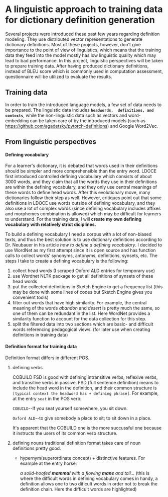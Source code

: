 # A linguistic approach to training data for dictionary definition generation 
Several projects were introduced these past few years regarding definition modeling. They use distributed vector representations to 
generate dictionary definitions. Most of these projects, however, don't give importance to the point of view of linguistics, which means
that the training data they feed into the model mostly has low linguistic quality which may lead to bad performance. In this project, 
linguistic perspectives will be taken to prepare training data. After having produced dictionary definitions, instead of BLEU score which
is commonly used in computation assessment, questionnaire will be utilized to evaluate the results.

## Training data
In order to train the introduced language models, a few set of data needs to be prepared. The linguistic data includes **`headwords, 
definitions, and contexts`**, while the non-linguistic data such as vectors and word-embedding can be taken care of by the introduced 
models (such as https://github.com/agadetsky/pytorch-definitions) and Google Word2Vec.

## From linguistic perspectives

#### Defining vocabulary
For a learner's dictionary, it is debated that words used in their definitions should be simpler and more comprehensible than the entry
word. LDOCE first introduced controlled defining vocabulary which consists of about 3000 words, and they claim that all the words they 
use in their definitions are within the defining vocabulary, and they only use central meanings of these words to define head words. 
After this evolutionary move, many dictionaries follow their step as well. However, critiques point out that some definitions in LDOCE 
use words outside of defining vocabulary, and they also use a lot of complex words (since defining vocabulary includes affixes and 
morphemes combination is allowed) which may be difficult for learners to understand. For the training data, I will **create my own 
defining vocabulary with relatively strict diciplines.**

To build a defining vocabulary I need a corpus with a lot of non-biased texts, and thus the best solution is to use dictionary 
definitions according to Dr. Neubauer in his article *how to define a defining vocabulary*. I decided to use WordNet as my first attempt 
since it is open source and has function calls to collect words' synonyms, antonyms, definitions, synsets, etc. The steps I take to 
create a defining vocabulary is the following:

1. collect head words (I scraped Oxford ALD entries for temporary use)
2. use Wordnet NLTK package to get all definitions of synsets of these head words
3. put the collected definitions in Sketch Engine to get a frequency list (this may be done with some lines of codes but Sketch Engine 
gives you convenient tools)
4. filter out words that have high similarity. For example, the central meaning of the words *abandon* and *desert* is pretty much the
same, so one of them can be redundant in the list. Here WordNet provides a similarity function to account for the data collection for 
this step.
5. split the filtered data into two sections which are basic- and difficult words referencing pedagogical views. (for later use when 
creating definitions in training data)

#### Definition format for training data
Definition format differs in different POS. 

1. defining verbs

   COBUILD FSD is good with defining intransitive verbs, reflexive verbs, and transitive verbs in passive. FSD (full sentence definition)
means to include the head word in the definition, and their common structure is `[typical context the headword has + defining phrase]`.
For example, at the entry `seat` in the POS verb:

      `COBUILD`--If you seat yourself somewhere, you sit down.

      `Oxford ALD`--to give somebody a place to sit; to sit down in a place.
      
   It's apparent that the COBUILD one is the more succussful one because it instructs the users of its common verb structure.

2. defining nouns
   traditional definition format takes care of noun definitions pretty good.
     * hypernym(superordinate concept) + distinctive features. For example at the entry horse:
     
        *a solid-hoofed **mammal** with a flowing **mane** and tail...* (this is where the difficult words in defining vocabulary comes
        in handy, a definition allows one to two dificult words in order not to break the definition chain. Here the difficult words are         highlighted)



